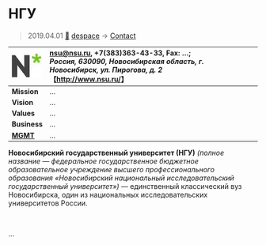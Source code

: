 # НГУ
> 2019.04.01 [🚀](../../index/index.md) [despace](../index.md) → [Contact](../contact.md)

|[![](../f/contact/n/nsu_logo1_thumb.webp)](../f/contact/n/nsu_logo1.webp)|<nsu@nsu.ru>, +7(383)363-43-33, Fax: …;<br> *Россия, 630090, Новосибирская область, г. Новосибирск, ул. Пирогова, д. 2*<br> 【<http://www.nsu.ru/>】|
|:-|:-|
|**Mission**|…|
|**Vision**|…|
|**Values**|…|
|**Business**|…|
|**[MGMT](../mgmt.md)**|…|

**Новосибирский государственный университет (НГУ)** *(полное название — федеральное государственное бюджетное образовательное учреждение высшего профессионального образования «Новосибирский национальный исследовательский государственный университет»)* — единственный классический вуз Новосибирска, один из национальных исследовательских университетов России.


<p style="page-break-after:always"> </p>

…
